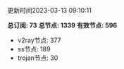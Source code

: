 更新时间2023-03-13 09:10:11

**总订阅: 73**
**总节点: 1339**
**有效节点: 596**
- v2ray节点: 377
- ss节点: 189
- trojan节点: 30
